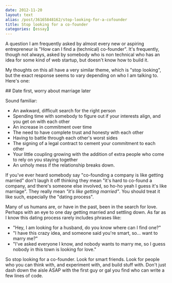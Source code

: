 ```yaml
---
date: 2012-11-20
layout: text
alias: /post/36165848162/stop-looking-for-a-cofounder
title: Stop looking for a co-founder
categories: [essay]
---
```


A question I am frequently asked by almost every new or aspiring entrepreneur is "How can I find a (technical) co-founder". It's frequently, though not always, asked by somebody who is non technical who has an idea for some kind of web startup, but doesn't know how to build it.

My thoughts on this all have a very similar theme, which is "stop looking", but the exact response seems to vary depending on who I am talking to. Here's one:


## Date first, worry about marriage later

Sound familiar:

* An awkward, difficult search for the right person
* Spending time with somebody to figure out if your interests align, and you get on with each other
* An increase in commitment over time
* The need to have complete trust and honesty with each other
* Having to battle through each other's worst sides
* The signing of a legal contract to cement your commitment to each other
* Your little coupling growing with the addition of extra people who come to rely on you staying together
* An unholy mess if the relationship breaks down.

If you've ever heard somebody say "co-founding a company is like getting married" don't laugh it off thinking they mean "it's hard to co-found a company, and there's someone else involved, so ho-ho yeah I guess it's like marriage". They really mean _"it's like getting married"_. You should treat it like such, especially the "dating process".

Many of us humans are, or have in the past, been in the search for love. Perhaps with an eye to one day getting married and settling down. As far as I know this dating process rarely includes phrases like:

* "Hey, I am looking for a husband, do you know where can I find one?"
* "I have this crazy idea, and someone said you're smart, so... want to marry me?"
* "I've asked everyone I know, and nobody wants to marry me, so I guess nobody in this town is looking for love."

So stop looking for a co-founder. Look for smart friends. Look for people who you can think with, and experiment with, and build stuff with. Don't just dash down the aisle ASAP with the first guy or gal you find who can write a few lines of code.



